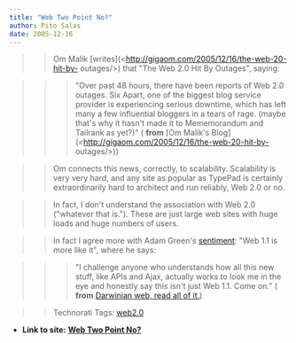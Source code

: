 ```yaml
---
title: "Web Two Point No?"
author: Pito Salas
date: 2005-12-16
---
```



>>

>> Om Malik [writes](<http://gigaom.com/2005/12/16/the-web-20-hit-by-
outages/>) that "The Web 2.0 Hit By Outages", saying:

>>

>>> "Over past 48 hours, there have been reports of Web 2.0 outages. Six
Apart, one of the biggest blog service provider is experiencing serious
downtime, which has left many a few influential bloggers in a tears of rage.
(maybe that's why it hasn't made it to Mememorandum and Tailrank as yet?)" (
**from** [Om Malik's Blog](<http://gigaom.com/2005/12/16/the-web-20-hit-by-
outages/>))

>>

>> Om connects this news, correctly, to scalability. Scalability is very very
hard, and any site as popular as TypePad is certainly extraordinarily hard to
architect and run reliably, Web 2.0 or no.

>>

>> In fact, I don't understand the association with Web 2.0 ("whatever that
is."). These are just large web sites with huge loads and huge numbers of
users.

>>

>> In fact I agree more with Adam Green's
[sentiment](<http://darwinianweb.com/archive/2005/136.html>): "Web 1.1 is more
like it", where he says:

>>

>>> "I challenge anyone who understands how all this new stuff, like APIs and
Ajax, actually works to look me in the eye and honestly say this isn't just
Web 1.1. Come on." ( **from** [Darwinian web, read all of
it.](<http://darwinianweb.com/archive/2005/136.html>))

>>

>> Technorati Tags: [web2.0](<http://www.technorati.com/tag/web2.0>)


* **Link to site:** **[Web Two Point No?](None)**
